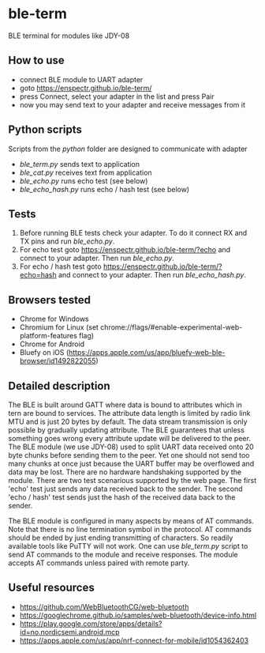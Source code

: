 # ble-term
BLE terminal for modules like JDY-08

## How to use
- connect BLE module to UART adapter
- goto https://enspectr.github.io/ble-term/
- press Connect, select your adapter in the list and press Pair
- now you may send text to your adapter and receive messages from it

## Python scripts
Scripts from the *python* folder are designed to communicate with adapter
- *ble_term.py* sends text to application
- *ble_cat.py* receives text from application
- *ble_echo.py* runs echo test (see below)
- *ble_echo_hash.py* runs echo / hash test (see below)

## Tests
1. Before running BLE tests check your adapter. To do it connect RX and TX pins and run *ble_echo.py*.
2. For echo test goto https://enspectr.github.io/ble-term/?echo and connect to your adapter. Then run *ble_echo.py*.
3. For echo / hash test goto https://enspectr.github.io/ble-term/?echo=hash and connect to your adapter. Then run *ble_echo_hash.py*.

## Browsers tested
- Chrome for Windows
- Chromium for Linux (set chrome://flags/#enable-experimental-web-platform-features flag)
- Chrome for Android
- Bluefy on iOS (https://apps.apple.com/us/app/bluefy-web-ble-browser/id1492822055)

## Detailed description
The BLE is built around GATT where data is bound to attributes which in tern are bound to services. The attribute data length is limited by radio link MTU and is just 20 bytes by default. The data stream transmission is only possible by gradually updating attribute. The BLE guarantees that unless something goes wrong every attribute update will be delivered to the peer. The BLE module (we use JDY-08) used to split UART data received onto 20 byte chunks before sending them to the peer. Yet one should not send too many chunks at once just because the UART buffer may be overflowed and data may be lost. There are no hardware handshaking supported by the module. There are two test scenarious supported by the web page. The first 'echo' test just sends any data received back to the sender. The second 'echo / hash' test sends just the hash of the received data back to the sender.

The BLE module is configured in many aspects by means of AT commands. Note that there is no line termination symbol in the protocol. AT commands should be ended by just ending transmitting of characters. So readily available tools like PuTTY will not work. One can use *ble_term.py* script to send AT commands to the module and receive responses. The module accepts AT commands unless paired with remote party.

## Useful resources
- https://github.com/WebBluetoothCG/web-bluetooth
- https://googlechrome.github.io/samples/web-bluetooth/device-info.html
- https://play.google.com/store/apps/details?id=no.nordicsemi.android.mcp
- https://apps.apple.com/us/app/nrf-connect-for-mobile/id1054362403
